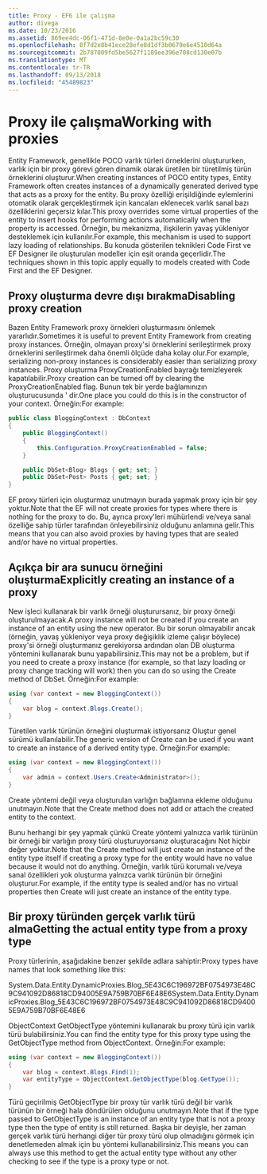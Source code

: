 ```yaml
---
title: Proxy - EF6 ile çalışma
author: divega
ms.date: 10/23/2016
ms.assetid: 869ee4dc-06f1-471d-8e0e-0a1a2bc59c30
ms.openlocfilehash: 8f7d2e8b41ece28efe8d1df3b0679e6e4510d64a
ms.sourcegitcommit: 2b787009fd5be5627f1189ee396e708cd130e07b
ms.translationtype: MT
ms.contentlocale: tr-TR
ms.lasthandoff: 09/13/2018
ms.locfileid: "45489823"
---
```

# <a name="working-with-proxies"></a><span data-ttu-id="974d8-102">Proxy ile çalışma</span><span class="sxs-lookup"><span data-stu-id="974d8-102">Working with proxies</span></span>
<span data-ttu-id="974d8-103">Entity Framework, genellikle POCO varlık türleri örneklerini oluştururken, varlık için bir proxy görevi gören dinamik olarak üretilen bir türetilmiş türün örneklerini oluşturur.</span><span class="sxs-lookup"><span data-stu-id="974d8-103">When creating instances of POCO entity types, Entity Framework often creates instances of a dynamically generated derived type that acts as a proxy for the entity.</span></span> <span data-ttu-id="974d8-104">Bu proxy özelliği erişildiğinde eylemlerini otomatik olarak gerçekleştirmek için kancaları eklenecek varlık sanal bazı özelliklerini geçersiz kılar.</span><span class="sxs-lookup"><span data-stu-id="974d8-104">This proxy overrides some virtual properties of the entity to insert hooks for performing actions automatically when the property is accessed.</span></span> <span data-ttu-id="974d8-105">Örneğin, bu mekanizma, ilişkilerin yavaş yükleniyor desteklemek için kullanılır.</span><span class="sxs-lookup"><span data-stu-id="974d8-105">For example, this mechanism is used to support lazy loading of relationships.</span></span> <span data-ttu-id="974d8-106">Bu konuda gösterilen teknikleri Code First ve EF Designer ile oluşturulan modeller için eşit oranda geçerlidir.</span><span class="sxs-lookup"><span data-stu-id="974d8-106">The techniques shown in this topic apply equally to models created with Code First and the EF Designer.</span></span>  

## <a name="disabling-proxy-creation"></a><span data-ttu-id="974d8-107">Proxy oluşturma devre dışı bırakma</span><span class="sxs-lookup"><span data-stu-id="974d8-107">Disabling proxy creation</span></span>  

<span data-ttu-id="974d8-108">Bazen Entity Framework proxy örnekleri oluşturmasını önlemek yararlıdır.</span><span class="sxs-lookup"><span data-stu-id="974d8-108">Sometimes it is useful to prevent Entity Framework from creating proxy instances.</span></span> <span data-ttu-id="974d8-109">Örneğin, olmayan proxy'si örneklerini serileştirmek proxy örneklerini serileştirmek daha önemli ölçüde daha kolay olur.</span><span class="sxs-lookup"><span data-stu-id="974d8-109">For example, serializing non-proxy instances is considerably easier than serializing proxy instances.</span></span> <span data-ttu-id="974d8-110">Proxy oluşturma ProxyCreationEnabled bayrağı temizleyerek kapatılabilir.</span><span class="sxs-lookup"><span data-stu-id="974d8-110">Proxy creation can be turned off by clearing the ProxyCreationEnabled flag.</span></span> <span data-ttu-id="974d8-111">Bunun tek bir yerde bağlamınızın oluşturucusunda ' dir.</span><span class="sxs-lookup"><span data-stu-id="974d8-111">One place you could do this is in the constructor of your context.</span></span> <span data-ttu-id="974d8-112">Örneğin:</span><span class="sxs-lookup"><span data-stu-id="974d8-112">For example:</span></span>  

``` csharp
public class BloggingContext : DbContext
{
    public BloggingContext()
    {
        this.Configuration.ProxyCreationEnabled = false;
    }  

    public DbSet<Blog> Blogs { get; set; }
    public DbSet<Post> Posts { get; set; }
}
```  

<span data-ttu-id="974d8-113">EF proxy türleri için oluşturmaz unutmayın burada yapmak proxy için bir şey yoktur.</span><span class="sxs-lookup"><span data-stu-id="974d8-113">Note that the EF will not create proxies for types where there is nothing for the proxy to do.</span></span> <span data-ttu-id="974d8-114">Bu, ayrıca proxy'leri mühürlendi ve/veya sanal özelliğe sahip türler tarafından önleyebilirsiniz olduğunu anlamına gelir.</span><span class="sxs-lookup"><span data-stu-id="974d8-114">This means that you can also avoid proxies by having types that are sealed and/or have no virtual properties.</span></span>  

## <a name="explicitly-creating-an-instance-of-a-proxy"></a><span data-ttu-id="974d8-115">Açıkça bir ara sunucu örneğini oluşturma</span><span class="sxs-lookup"><span data-stu-id="974d8-115">Explicitly creating an instance of a proxy</span></span>  

<span data-ttu-id="974d8-116">New işleci kullanarak bir varlık örneği oluşturursanız, bir proxy örneği oluşturulmayacak.</span><span class="sxs-lookup"><span data-stu-id="974d8-116">A proxy instance will not be created if you create an instance of an entity using the new operator.</span></span> <span data-ttu-id="974d8-117">Bu bir sorun olmayabilir ancak (örneğin, yavaş yükleniyor veya proxy değişiklik izleme çalışır böylece) proxy'si örneği oluşturmanız gerekiyorsa ardından olan DB oluşturma yöntemini kullanarak bunu yapabilirsiniz.</span><span class="sxs-lookup"><span data-stu-id="974d8-117">This may not be a problem, but if you need to create a proxy instance (for example, so that lazy loading or proxy change tracking will work) then you can do so using the Create method of DbSet.</span></span> <span data-ttu-id="974d8-118">Örneğin:</span><span class="sxs-lookup"><span data-stu-id="974d8-118">For example:</span></span>  

``` csharp
using (var context = new BloggingContext())
{
    var blog = context.Blogs.Create();
}
```  

<span data-ttu-id="974d8-119">Türetilen varlık türünün örneğini oluşturmak istiyorsanız Oluştur genel sürümü kullanılabilir.</span><span class="sxs-lookup"><span data-stu-id="974d8-119">The generic version of Create can be used if you want to create an instance of a derived entity type.</span></span> <span data-ttu-id="974d8-120">Örneğin:</span><span class="sxs-lookup"><span data-stu-id="974d8-120">For example:</span></span>  

``` csharp
using (var context = new BloggingContext())
{
    var admin = context.Users.Create<Administrator>();
}
```  

<span data-ttu-id="974d8-121">Create yöntemi değil veya oluşturulan varlığın bağlamına ekleme olduğunu unutmayın.</span><span class="sxs-lookup"><span data-stu-id="974d8-121">Note that the Create method does not add or attach the created entity to the context.</span></span>  

<span data-ttu-id="974d8-122">Bunu herhangi bir şey yapmak çünkü Create yöntemi yalnızca varlık türünün bir örneği bir varlığın proxy türü oluşturuyorsanız oluşturacağını Not hiçbir değer yoktur.</span><span class="sxs-lookup"><span data-stu-id="974d8-122">Note that the Create method will just create an instance of the entity type itself if creating a proxy type for the entity would have no value because it would not do anything.</span></span> <span data-ttu-id="974d8-123">Örneğin, varlık türü korumalı ve/veya sanal özellikleri yok oluşturma yalnızca varlık türünün bir örneğini oluşturur.</span><span class="sxs-lookup"><span data-stu-id="974d8-123">For example, if the entity type is sealed and/or has no virtual properties then Create will just create an instance of the entity type.</span></span>  

## <a name="getting-the-actual-entity-type-from-a-proxy-type"></a><span data-ttu-id="974d8-124">Bir proxy türünden gerçek varlık türü alma</span><span class="sxs-lookup"><span data-stu-id="974d8-124">Getting the actual entity type from a proxy type</span></span>  

<span data-ttu-id="974d8-125">Proxy türlerinin, aşağıdakine benzer şekilde adlara sahiptir:</span><span class="sxs-lookup"><span data-stu-id="974d8-125">Proxy types have names that look something like this:</span></span>  

<span data-ttu-id="974d8-126">System.Data.Entity.DynamicProxies.Blog_5E43C6C196972BF0754973E48C9C941092D86818CD94005E9A759B70BF6E48E6</span><span class="sxs-lookup"><span data-stu-id="974d8-126">System.Data.Entity.DynamicProxies.Blog_5E43C6C196972BF0754973E48C9C941092D86818CD94005E9A759B70BF6E48E6</span></span>  

<span data-ttu-id="974d8-127">ObjectContext GetObjectType yöntemini kullanarak bu proxy türü için varlık türü bulabilirsiniz.</span><span class="sxs-lookup"><span data-stu-id="974d8-127">You can find the entity type for this proxy type using the GetObjectType method from ObjectContext.</span></span> <span data-ttu-id="974d8-128">Örneğin:</span><span class="sxs-lookup"><span data-stu-id="974d8-128">For example:</span></span>  

``` csharp
using (var context = new BloggingContext())
{
    var blog = context.Blogs.Find(1);
    var entityType = ObjectContext.GetObjectType(blog.GetType());
}
```  

<span data-ttu-id="974d8-129">Türü geçirilmiş GetObjectType bir proxy tür varlık türü değil bir varlık türünün bir örneği hala döndürülen olduğunu unutmayın.</span><span class="sxs-lookup"><span data-stu-id="974d8-129">Note that if the type passed to GetObjectType is an instance of an entity type that is not a proxy type then the type of entity is still returned.</span></span> <span data-ttu-id="974d8-130">Başka bir deyişle, her zaman gerçek varlık türü herhangi diğer tür proxy türü olup olmadığını görmek için denetlemeden almak için bu yöntemi kullanabilirsiniz.</span><span class="sxs-lookup"><span data-stu-id="974d8-130">This means you can always use this method to get the actual entity type without any other checking to see if the type is a proxy type or not.</span></span>  
